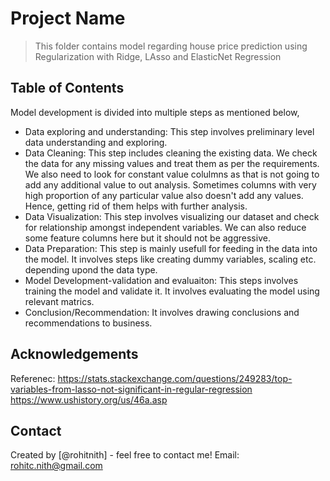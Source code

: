 # Project Name
> This folder contains model regarding house price prediction using Regularization with Ridge, LAsso and ElasticNet Regression



## Table of Contents
Model development is divided into multiple steps as mentioned below,

*   Data exploring and understanding: This step involves preliminary level data understanding and exploring.
*   Data Cleaning: This step includes cleaning the existing data. We check the data for any missing values and treat them as per the requirements. We also need to look for constant value colulmns as that is not going to add any additional value to out analysis. Sometimes columns with very high proportion of any particular value also doesn't add any values. Hence, getting rid of them helps with further analysis.
*   Data Visualization: This step involves visualizing our dataset and check for relationship amongst independent variables. We can also reduce some feature columns here but it should not be aggressive.
*   Data Preparation: This step is mainly usefull for feeding in the data into the model. It involves steps like creating dummy variables, scaling etc. depending upond the data type.
*   Model Development-validation and evaluaiton: This steps involves training the model and validate it. It involves evaluating the model using relevant matrics.
*   Conclusion/Recommendation: It involves drawing conclusions and recommendations to business.



## Acknowledgements
Referenec:
https://stats.stackexchange.com/questions/249283/top-variables-from-lasso-not-significant-in-regular-regression
https://www.ushistory.org/us/46a.asp

## Contact
Created by [@rohitnith] - feel free to contact me!
Email: rohitc.nith@gmail.com
